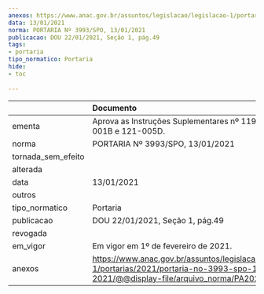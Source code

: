 ```yaml
---
anexos: https://www.anac.gov.br/assuntos/legislacao/legislacao-1/portarias/2021/portaria-no-3993-spo-13-01-2021/@@display-file/arquivo_norma/PA2021-3993.pdf
data: 13/01/2021
norma: PORTARIA Nº 3993/SPO, 13/01/2021
publicacao: DOU 22/01/2021, Seção 1, pág.49
tags:
- portaria
tipo_normatico: Portaria
hide: 
- toc 
 
---
```


|                    | Documento                                                                                                                                            |
|:-------------------|:-----------------------------------------------------------------------------------------------------------------------------------------------------|
| ementa             | Aprova as Instruções Suplementares nº 119-001I, 121-001B e 121-005D.                                                                                 |
| norma              | PORTARIA Nº 3993/SPO, 13/01/2021                                                                                                                     |
| tornada_sem_efeito |                                                                                                                                                      |
| alterada           |                                                                                                                                                      |
| data               | 13/01/2021                                                                                                                                           |
| outros             |                                                                                                                                                      |
| tipo_normatico     | Portaria                                                                                                                                             |
| publicacao         | DOU 22/01/2021, Seção 1, pág.49                                                                                                                      |
| revogada           |                                                                                                                                                      |
| em_vigor           | Em vigor em 1º de fevereiro de 2021.                                                                                                                 |
| anexos             | https://www.anac.gov.br/assuntos/legislacao/legislacao-1/portarias/2021/portaria-no-3993-spo-13-01-2021/@@display-file/arquivo_norma/PA2021-3993.pdf |
